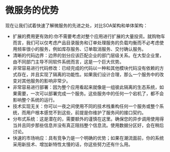 # 微服务的优势

现在让我们试着快速了解微服务的先进之处，对比SOA架构和单体架构：
+	扩展的费用更有效的:你不需要考虑对整个应用进行扩展的大量投资。就购物车而言，我们可以仅考虑产品目录服务和订单处理服务的负载均衡而不必考虑使用频率很小的服务，例如库存服务、订单取消服务、交付确认服务。
+	清晰的代码边界：边界的划分应该匹配企业的部门层级关系。在大型企业里，由不同部门主导不同软件系统而言，这是一个巨大优势。
+	非常容易进行代码修改：已经完成的代码以一种和其他模块代码没有依赖的方式存在，并且实现了隔离的功能性。如果我们设计合理，那么一个服务中的改变对其他服务的影响非常少。
+	非常容易进行部署：因为整个应用看起来就像是一组彼此隔离的生态系统，如果需要，一次可以部署完成一个服务。这些服务中的任何一个宕机了，都不会影响整个系统的运行。
+	技术实现无关：你可以一夜之间使用不同的技术栈重构任何一个服务或整个系统，而用户根本感觉不到这些，前提是你维护了服务间的接口契约。
+	分布式系统：这是潜在的，需要额外的谨慎在这里。确保您的异步调用使用得当并且同步那些信息并没有真正阻挡整个信息流。使用数据分区好，会在稍后讨论。
+	快速的市场响应：具有竞争力是一个明确的优势；如果在潮流面前，你的系统采用新技术、增加新特性太慢的话，你这些努力还有什么用。
